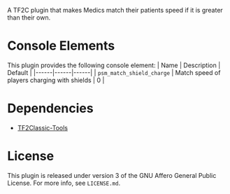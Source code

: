 A TF2C plugin that makes Medics match their patients speed if it is greater than their own.

Console Elements
==================
This plugin provides the following console element:
| Name | Description | Default |
|------|------|------|
| `psm_match_shield_charge` | Match speed of players charging with shields | 0 |

Dependencies
==================
- [TF2Classic-Tools](https://github.com/tf2classic/SM-TF2Classic-Tools)

License
==================
This plugin is released under version 3 of the GNU Affero General Public License. For more info, see `LICENSE.md`.
